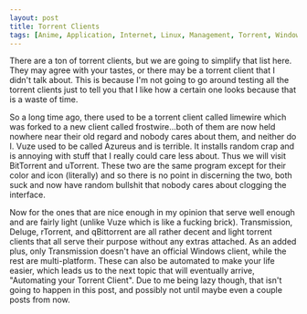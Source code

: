 ```yaml
---
layout: post
title: Torrent Clients
tags: [Anime, Application, Internet, Linux, Management, Torrent, Windows]
---
```


There are a ton of torrent clients, but we are going to simplify that list here. They may agree with your tastes, or there may be a torrent client that I didn't talk about. This is because I'm not going to go around testing all the torrent clients just to tell you that I like how a certain one looks because that is a waste of time.

So a long time ago, there used to be a torrent client called limewire which was forked to a new client called frostwire...both of them are now held nowhere near their old regard and nobody cares about them, and neither do I. Vuze used to be called Azureus and is terrible. It installs random crap and is annoying with stuff that I really could care less about. Thus we will visit BitTorrent and uTorrent. These two are the same program except for their color and icon (literally) and so there is no point in discerning the two, both suck and now have random bullshit that nobody cares about clogging the interface.

Now for the ones that are nice enough in my opinion that serve well enough and are fairly light (unlike Vuze which is like a fucking brick). Transmission, Deluge, rTorrent, and qBittorrent are all rather decent and light torrent clients that all serve their purpose without any extras attached. As an added plus, only Transmission doesn't have an official Windows client, while the rest are multi-platform. These can also be automated to make your life easier, which leads us to the next topic that will eventually arrive, "Automating your Torrent Client". Due to me being lazy though, that isn't going to happen in this post, and possibly not until maybe even a couple posts from now.
